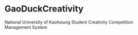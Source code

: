 # GaoDuckCreativity
National University of Kaohsiung Student Creativity Competition Management System
